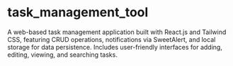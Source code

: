 # task_management_tool
A web-based task management application built with React.js and Tailwind CSS, featuring CRUD operations, notifications via SweetAlert, and local storage for data persistence. Includes user-friendly interfaces for adding, editing, viewing, and searching tasks.
